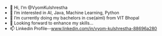 - 👋 Hi, I’m @VyomKulshrestha
- 👀 I’m interested in AI, Java, Machine Learning, Python
- 🌱 I’m currently doing my bachelors in cse(aiml) from VIT Bhopal
- 💞️ Looking forward to enhance my skills...
- 📫 Linkedin Profile--www.linkedin.com/in/vyom-kulshrestha-88696a280

<!---
VyomKulshrestha/VyomKulshrestha is a ✨ special ✨ repository because its `README.md` (this file) appears on your GitHub profile.
You can click the Preview link to take a look at your changes.
--->
